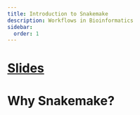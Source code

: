 ```yaml
---
title: Introduction to Snakemake
description: Workflows in Bioinformatics
sidebar:
  order: 1
---
```


# [Slides](https://slides.com/johanneskoester/snakemake-tutorial)

# Why Snakemake?
